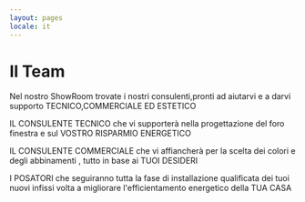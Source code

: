 ```yaml
---
layout: pages
locale: it
---
```


# Il Team

Nel nostro ShowRoom trovate i nostri consulenti,pronti ad aiutarvi e a darvi supporto TECNICO,COMMERCIALE ED ESTETICO

IL CONSULENTE TECNICO che vi supporterà nella progettazione del foro finestra e sul VOSTRO RISPARMIO ENERGETICO

IL CONSULENTE COMMERCIALE che vi affiancherà per la scelta dei colori e degli abbinamenti , tutto in base ai TUOI DESIDERI

I POSATORI che seguiranno tutta la fase di installazione qualificata dei tuoi nuovi infissi volta a  migliorare l'efficientamento energetico della TUA CASA
